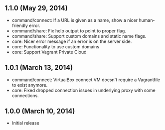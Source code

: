 ## 1.1.0 (May 29, 2014)

  - command/connect: If a URL is given as a name, show a nicer human-friendly
      error.
  - command/share: Fix help output to point to proper flag.
  - command/share: Support custom domains and static name flags.
  - core: Nicer error message if an error is on the server side.
  - core: Functionality to use custom domains
  - core: Support Vagrant Private Cloud

## 1.0.1 (March 13, 2014)

  - command/connect: VirtualBox connect VM doesn't require a Vagrantfile
    to exist anymore.
  - core: Fixed dropped connection issues in underlying proxy with some
    connections.

## 1.0.0 (March 10, 2014)

  - Initial release
